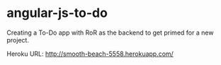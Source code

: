 angular-js-to-do
================

Creating a To-Do app with RoR as the backend to get primed for a new project.


Heroku URL: http://smooth-beach-5558.herokuapp.com/

